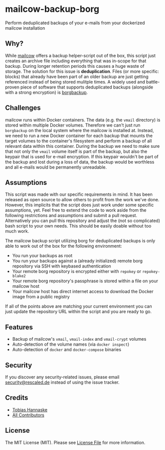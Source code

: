 # mailcow-backup-borg
Perform deduplicated backups of your e-mails from your dockerized mailcow installation

## Why?
While [mailcow](https://mailcow.email) offers a backup helper-script out of the box, this script just creates an archive file including everything that was in-scope for that backup. During longer retention periods this causes a huge waste of storage. The solution for this issue is **deduplication**. Files (or more specific: blocks) that already have been part of an older backup are just getting referenced instead of being stored mulitple times. A widely used and battle-proven piece of software that supports deduplicated backups (alongside with a strong encryption) is [borgbackup](https://www.borgbackup.org/).

## Challenges
mailcow runs within Docker containers. The data (e.g. the `vmail` directory) is stored within multiple Docker volumes. Therefore we can't just run `borgbackup` on the local system where the mailcow is installed at. Instead, we need to run a new Docker container for each backup that mounts the target volumes to the container's filesystem and perform a backup of all relevant data within this container. During the backup we need to make sure that not only the `vmail` volume itself is part of the backup, but also the keypair that is used for e-mail encryption. If this keypair wouldn't be part of the backup and lost during a loss of data, the backup would be worthless and all e-mails would be permanently unreadable.

## Assumptions
This script was made with our specific requirements in mind. It has been released as open source to allow others to profit from the work we've done. However, this implicits that the script does just work under some specific assumptions, yet. Feel free to extend the code to work aside from the following restrictions and assumptions and submit a pull request. Alternatively you can pull this repository and adjust the (not so complicated) bash script to your own needs. This should be easily doable without too much work.

The mailcow backup script utilizing borg for deduplicated backups is only able to work out of the box for the following environment: 

* You run your backups as root
* You run your backups against a (already initialized) remote borg repository via SSH with keybased authentication
* Your remote borg repository is encrypted either with `repokey` or `repokey-blake2`
* Your remote borg repository's passphrase is stored within a file on your mailcow host
* Your mailcow host has direct internet access to download the Docker image from a public registry

If all of the points above are matching your current environment you can just update the repository URL within the script and you are ready to go.

## Features
* Backup of mailcow's `vmail`, `vmail-index` and `vmail-crypt` volumes
* Auto-detection of the volume names (via `docker inspect`)
* Auto-detection of `docker` and `docker-compose` binaries

## Security
If you discover any security-related issues, please email security@rescaled.de instead of using the issue tracker.

## Credits
- [Tobias Hannaske](https://github.com/thannaske)
- [All Contributors](../../contributors)

## License
The MIT License (MIT). Please see [License File](LICENSE.md) for more information.
